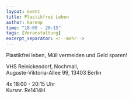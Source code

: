 ```yaml
---
layout: event
title: Plastikfrei Leben
author: karenp
time: "18:00 - 20:15"
tags: [Veranstaltung]
excerpt_separator: <!--mehr-->
---
```


Plastikfrei leben, Müll vermeiden und Geld sparen!<!--mehr-->

VHS Reinickendorf, Nochmall,  
Auguste-Viktoria-Allee 99, 13403 Berlin

4x 18:00 - 20:15 Uhr  
Kursnr. Re1414H
